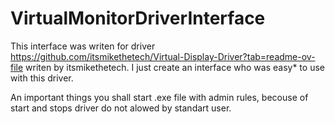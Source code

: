 # VirtualMonitorDriverInterface
 
This interface was writen for driver https://github.com/itsmikethetech/Virtual-Display-Driver?tab=readme-ov-file writen by itsmikethetech.
I just create an interface who was easy* to use with this driver.

An important things you shall start .exe file with admin rules, becouse of start and stops driver do not alowed by standart user.
